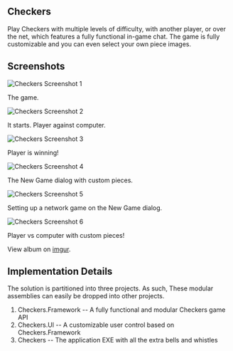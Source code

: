 Checkers
--------

Play Checkers with multiple levels of difficulty, with another player, or over
the net, which features a fully functional in-game chat. The game is fully
customizable and you can even select your own piece images.


Screenshots
-----------

![Checkers Screenshot 1](http://i.imgur.com/8FY7V.png)

The game.


![Checkers Screenshot 2](http://i.imgur.com/9k3qc.png)

It starts. Player against computer.


![Checkers Screenshot 3](http://i.imgur.com/ekLYk.png)

Player is winning!


![Checkers Screenshot 4](http://i.imgur.com/ymOqp.png)

The New Game dialog with custom pieces.


![Checkers Screenshot 5](http://i.imgur.com/6EFCR.png)

Setting up a network game on the New Game dialog.


![Checkers Screenshot 6](http://i.imgur.com/nrPl8.png)

Player vs computer with custom pieces!


View album on [imgur](http://imgur.com/a/Lbf3q).


Implementation Details
----------------------

The solution is partitioned into three projects. As such, These modular
assemblies can easily be dropped into other projects.
  
  1. Checkers.Framework -- A fully functional and modular Checkers game API
  2. Checkers.UI -- A customizable user control based on Checkers.Framework
  3. Checkers -- The application EXE with all the extra bells and whistles
